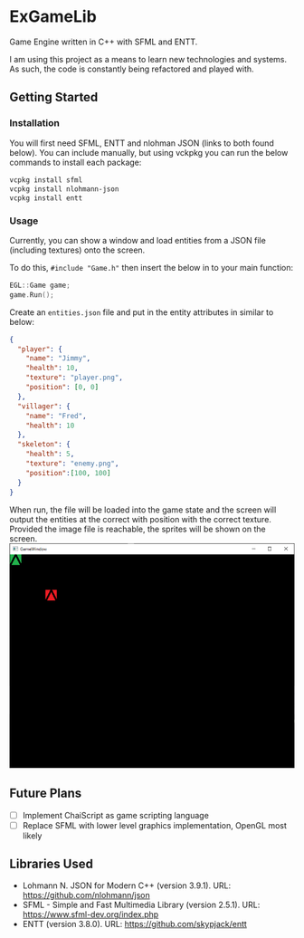 # ExGameLib

Game Engine written in C++ with SFML and ENTT.

I am using this project as a means to learn new technologies and systems. As such, the code is constantly being refactored and played with. 

## Getting Started

### Installation
You will first need SFML, ENTT and nlohman JSON (links to both found below). You can include manually, but using vckpkg you can run the below commands to install each package:
```
vcpkg install sfml
vcpkg install nlohmann-json
vcpkg install entt
```

### Usage

Currently, you can show a window and load entities from a JSON file (including textures) onto the screen.

To do this, `#include "Game.h"` then insert the below in to your main function:

```cpp
EGL::Game game;
game.Run();
```

Create an `entities.json` file and put in the entity attributes in similar to below:

```json
{
  "player": {
    "name": "Jimmy",
    "health": 10,
    "texture": "player.png",
    "position": [0, 0]
  },
  "villager": {
    "name": "Fred",
    "health": 10
  },
  "skeleton": {
    "health": 5,
    "texture": "enemy.png",
    "position":[100, 100]
  }
}
```

When run, the file will be loaded into the game state and the screen will output the entities at the correct with position with the correct texture.
Provided the image file is reachable, the sprites will be shown on the screen.
![](/Assets/example_screenshot1.png)

## Future Plans
- [ ] Implement ChaiScript as game scripting language
- [ ] Replace SFML with lower level graphics implementation, OpenGL most likely

## Libraries Used
- Lohmann N. JSON for Modern C++ (version 3.9.1). URL: https://github.com/nlohmann/json
- SFML - Simple and Fast Multimedia Library (version 2.5.1). URL: https://www.sfml-dev.org/index.php
- ENTT (version 3.8.0). URL: https://github.com/skypjack/entt
